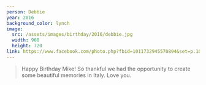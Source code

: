 ```yaml
---
person: Debbie
year: 2016
background_color: lynch
image:
  src: /assets/images/birthday/2016/debbie.jpg
  width: 960
  height: 720
link: https://www.facebook.com/photo.php?fbid=1011732945570894&set=p.1011732945570894&type=3&theater
---
```

> Happy Birthday Mike! So thankful we had the opportunity to create some beautiful memories in Italy. Love you.
